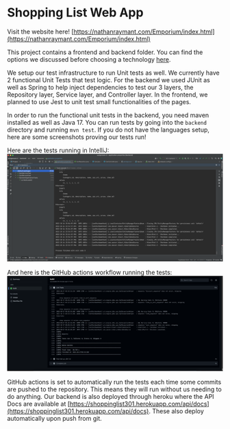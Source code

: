 # Shopping List Web App

Visit the website here! [https://nathanraymant.com/Emporium/index.html](https://nathanraymant.com/Emporium/index.html)

This project contains a frontend and backend folder. You can find the options we discussed before choosing
a technology [here](/TechnologyOptionsReport.pdf).

We setup our test infrastructure to run Unit tests as well. We currently have 2 functional
Unit Tests that test logic. For the backend we used JUnit as well as Spring to help inject dependencies
to test our 3 layers, the Repository layer, Service layer, and Controller layer. In
the frontend, we planned to use Jest to unit test small functionalities of the pages.

In order to run the functional unit tests in the backend, you need maven installed as well as
Java 17. You can run tests by going into the `backend` directory and running `mvn test`.
If you do not have the languages setup, here are some screenshots proving our tests run!

Here are the tests running in IntelliJ:
![](images/IntelliJUnitTests.png)

And here is the GitHub actions workflow running the tests:
![](images/GitHubActionsTests.png)

GitHub actions is set to automatically run the tests each time some commits are pushed
to the repository. This means they will run without us needing to do anything.
Our backend is also deployed through heroku where the API Docs are available at
[https://shoppinglist301.herokuapp.com/api/docs](https://shoppinglist301.herokuapp.com/api/docs).
These also deploy automatically upon push from git.